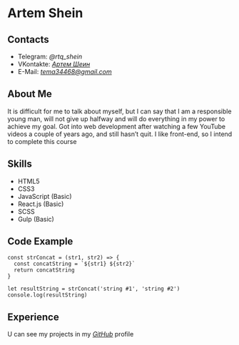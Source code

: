 # __Artem Shein__
## __Contacts__
* Telegram: *@rtq_shein*
* VKontakte: *[Артем Шеин](https://vk.com/shein_ar)*
* E-Mail: *tema34468@gmail.com*
## __About Me__
It is difficult for me to talk about myself, but I can say that I am a responsible young man, will not give up halfway and will do everything in my power to achieve my goal. Got into web development after watching a few YouTube videos a couple of years ago, and still hasn’t quit. I like front-end, so I intend to complete this course
## __Skills__
* HTML5
* CSS3
* JavaScript (Basic)
* React.js (Basic)
* SCSS
* Gulp (Basic)
## __Code Example__
```
const strConcat = (str1, str2) => {
  const concatString = `${str1} ${str2}`
  return concatString
}

let resultString = strConcat('string #1', 'string #2')
console.log(resultString)
```
## __Experience__
U can see my projects in my *[GitHub](https://github.com/Art3mka?tab=repositories)* profile